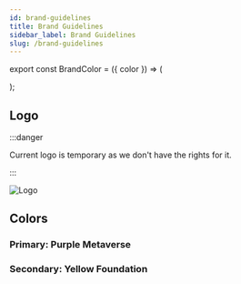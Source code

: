 ```yaml
---
id: brand-guidelines
title: Brand Guidelines
sidebar_label: Brand Guidelines
slug: /brand-guidelines
---
```


export const BrandColor = ({ color }) => (
  <div style={{
    backgroundColor: color,
    width: '100px',
    height: '100px',
    borderRadius: '50%',
  }}></div>
);

## Logo

:::danger

Current logo is temporary as we don't have the rights for it.

:::

![Logo](/img/logo.svg)

## Colors

### Primary: Purple Metaverse

<BrandColor color="#706fd3"></BrandColor>

### Secondary: Yellow Foundation

<BrandColor color="#d1d36f"></BrandColor>

